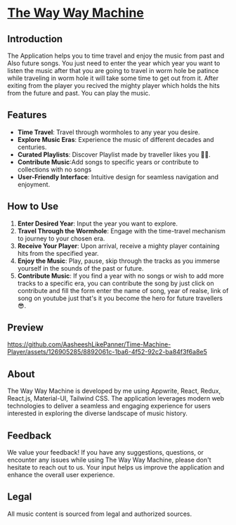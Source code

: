 <h1><a href="https://time-machine-player.vercel.app/">The Way Way Machine</a></h1>

<h2>Introduction</h2>
The Application helps you to time travel and enjoy the music from past and Also future songs. You just need to enter the year which year you want to listen the music after that you are going to travel in worm hole be patince while traveling in worm hole it will take some time to get out from it. After exiting from the player you recived the mighty player which holds the hits from the future and past. You can play the music.

<h2>Features</h2>
<ul>
  <li><strong>Time Travel</strong>: Travel through wormholes to any year you desire.</li>
  <li><strong>Explore Music Eras</strong>: Experience the music of different decades and centuries.</li>
  <li><strong>Curated Playlists</strong>: Discover Playlist made by traveller likes you 👨‍🚀. </li>
  <li><strong>Contribute Music</strong>:Add songs to specific years or contribute to collections with no songs</li>
  <li><strong>User-Friendly Interface</strong>: Intuitive design for seamless navigation and enjoyment.</li>
</ul>

<h2>How to Use</h2>
<ol>
  <li><strong>Enter Desired Year</strong>: Input the year you want to explore.</li>
  <li><strong>Travel Through the Wormhole</strong>: Engage with the time-travel mechanism to journey to your chosen era.</li>
  <li><strong>Receive Your Player</strong>: Upon arrival, receive a mighty player containing hits from the specified year.</li>
  <li><strong>Enjoy the Music</strong>: Play, pause, skip through the tracks as you immerse yourself in the sounds of the past or future.</li>
  <li><strong>Contribute Music</strong>: If you find a year with no songs or wish to add more tracks to a specific era, you can contribute the song by just click on contribute and fill the form enter the name of song, year of realse, link of song on youtube just that's it you become the hero for future travellers 😎.</li>
</ol>

<h2>Preview</h2>

https://github.com/AasheeshLikePanner/Time-Machine-Player/assets/126905285/8892061c-1ba6-4f52-92c2-ba84f3f6a8e5

<h2>About</h2>
<p>The Way Way Machine is developed by me using Appwrite, React, Redux, React.js, Material-UI, Tailwind CSS. The application leverages modern web technologies to deliver a seamless and engaging experience for users interested in exploring the diverse landscape of music history.</p>

<h2>Feedback</h2>
<p>We value your feedback! If you have any suggestions, questions, or encounter any issues while using The Way Way Machine, please don't hesitate to reach out to us. Your input helps us improve the application and enhance the overall user experience.</p>

<h2>Legal</h2>
<p>All music content is sourced from legal and authorized sources.</p>
